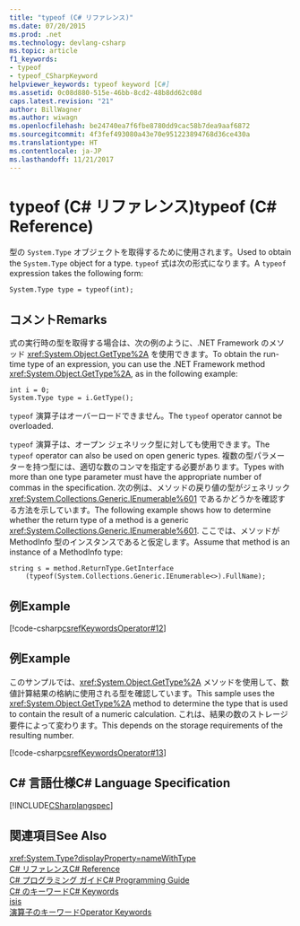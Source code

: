 ```yaml
---
title: "typeof (C# リファレンス)"
ms.date: 07/20/2015
ms.prod: .net
ms.technology: devlang-csharp
ms.topic: article
f1_keywords:
- typeof
- typeof_CSharpKeyword
helpviewer_keywords: typeof keyword [C#]
ms.assetid: 0c08d880-515e-46bb-8cd2-48b8dd62c08d
caps.latest.revision: "21"
author: BillWagner
ms.author: wiwagn
ms.openlocfilehash: be24740ea7f6fbe8780dd9cac58b7dea9aaf6872
ms.sourcegitcommit: 4f3fef493080a43e70e951223894768d36ce430a
ms.translationtype: HT
ms.contentlocale: ja-JP
ms.lasthandoff: 11/21/2017
---
```

# <a name="typeof-c-reference"></a><span data-ttu-id="639a5-102">typeof (C# リファレンス)</span><span class="sxs-lookup"><span data-stu-id="639a5-102">typeof (C# Reference)</span></span>
<span data-ttu-id="639a5-103">型の `System.Type` オブジェクトを取得するために使用されます。</span><span class="sxs-lookup"><span data-stu-id="639a5-103">Used to obtain the `System.Type` object for a type.</span></span> <span data-ttu-id="639a5-104">`typeof` 式は次の形式になります。</span><span class="sxs-lookup"><span data-stu-id="639a5-104">A `typeof` expression takes the following form:</span></span>  
  
```  
System.Type type = typeof(int);  
```  
  
## <a name="remarks"></a><span data-ttu-id="639a5-105">コメント</span><span class="sxs-lookup"><span data-stu-id="639a5-105">Remarks</span></span>  
 <span data-ttu-id="639a5-106">式の実行時の型を取得する場合は、次の例のように、.NET Framework のメソッド <xref:System.Object.GetType%2A> を使用できます。</span><span class="sxs-lookup"><span data-stu-id="639a5-106">To obtain the run-time type of an expression, you can use the .NET Framework method <xref:System.Object.GetType%2A>, as in the following example:</span></span>  
  
```  
int i = 0;  
System.Type type = i.GetType();  
```  
  
 <span data-ttu-id="639a5-107">`typeof` 演算子はオーバーロードできません。</span><span class="sxs-lookup"><span data-stu-id="639a5-107">The `typeof` operator cannot be overloaded.</span></span>  
  
 <span data-ttu-id="639a5-108">`typeof` 演算子は、オープン ジェネリック型に対しても使用できます。</span><span class="sxs-lookup"><span data-stu-id="639a5-108">The `typeof` operator can also be used on open generic types.</span></span> <span data-ttu-id="639a5-109">複数の型パラメーターを持つ型には、適切な数のコンマを指定する必要があります。</span><span class="sxs-lookup"><span data-stu-id="639a5-109">Types with more than one type parameter must have the appropriate number of commas in the specification.</span></span> <span data-ttu-id="639a5-110">次の例は、メソッドの戻り値の型がジェネリック <xref:System.Collections.Generic.IEnumerable%601> であるかどうかを確認する方法を示しています。</span><span class="sxs-lookup"><span data-stu-id="639a5-110">The following example shows how to determine whether the return type of a method is a generic <xref:System.Collections.Generic.IEnumerable%601>.</span></span> <span data-ttu-id="639a5-111">ここでは、メソッドが MethodInfo 型のインスタンスであると仮定します。</span><span class="sxs-lookup"><span data-stu-id="639a5-111">Assume that method is an instance of a MethodInfo type:</span></span>  
  
```  
string s = method.ReturnType.GetInterface  
    (typeof(System.Collections.Generic.IEnumerable<>).FullName);  
```  
  
## <a name="example"></a><span data-ttu-id="639a5-112">例</span><span class="sxs-lookup"><span data-stu-id="639a5-112">Example</span></span>  
 [!code-csharp[csrefKeywordsOperator#12](../../../csharp/language-reference/keywords/codesnippet/CSharp/typeof_1.cs)]  
  
## <a name="example"></a><span data-ttu-id="639a5-113">例</span><span class="sxs-lookup"><span data-stu-id="639a5-113">Example</span></span>  
 <span data-ttu-id="639a5-114">このサンプルでは、<xref:System.Object.GetType%2A> メソッドを使用して、数値計算結果の格納に使用される型を確認しています。</span><span class="sxs-lookup"><span data-stu-id="639a5-114">This sample uses the <xref:System.Object.GetType%2A> method to determine the type that is used to contain the result of a numeric calculation.</span></span> <span data-ttu-id="639a5-115">これは、結果の数のストレージ要件によって変わります。</span><span class="sxs-lookup"><span data-stu-id="639a5-115">This depends on the storage requirements of the resulting number.</span></span>  
  
 [!code-csharp[csrefKeywordsOperator#13](../../../csharp/language-reference/keywords/codesnippet/CSharp/typeof_2.cs)]  
  
## <a name="c-language-specification"></a><span data-ttu-id="639a5-116">C# 言語仕様</span><span class="sxs-lookup"><span data-stu-id="639a5-116">C# Language Specification</span></span>  
 [!INCLUDE[CSharplangspec](~/includes/csharplangspec-md.md)]  
  
## <a name="see-also"></a><span data-ttu-id="639a5-117">関連項目</span><span class="sxs-lookup"><span data-stu-id="639a5-117">See Also</span></span>  
 <xref:System.Type?displayProperty=nameWithType>  
 [<span data-ttu-id="639a5-118">C# リファレンス</span><span class="sxs-lookup"><span data-stu-id="639a5-118">C# Reference</span></span>](../../../csharp/language-reference/index.md)  
 [<span data-ttu-id="639a5-119">C# プログラミング ガイド</span><span class="sxs-lookup"><span data-stu-id="639a5-119">C# Programming Guide</span></span>](../../../csharp/programming-guide/index.md)  
 [<span data-ttu-id="639a5-120">C# のキーワード</span><span class="sxs-lookup"><span data-stu-id="639a5-120">C# Keywords</span></span>](../../../csharp/language-reference/keywords/index.md)  
 [<span data-ttu-id="639a5-121">is</span><span class="sxs-lookup"><span data-stu-id="639a5-121">is</span></span>](../../../csharp/language-reference/keywords/is.md)  
 [<span data-ttu-id="639a5-122">演算子のキーワード</span><span class="sxs-lookup"><span data-stu-id="639a5-122">Operator Keywords</span></span>](../../../csharp/language-reference/keywords/operator-keywords.md)
